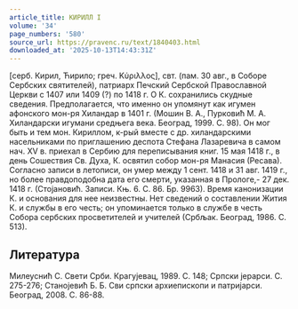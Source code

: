 ```yaml
---
article_title: КИРИЛЛ I
volume: '34'
page_numbers: '580'
source_url: https://pravenc.ru/text/1840403.html
downloaded_at: '2025-10-13T14:43:31Z'
---
```


[серб. Кирил, Ћирило; греч. Κύριλλος], свт. (пам. 30 авг., в Соборе Сербских святителей), патриарх Печский Сербской Православной Церкви с 1407 или 1409 (?) по 1418 г. О К. сохранились скудные сведения. Предполагается, что именно он упомянут как игумен афонского мон-ря Хиландар в 1401 г. (Мошин В. А., Пурковић М. А. Хиландарски игумани средњега века. Београд, 1999. С. 98). Он мог быть и тем мон. Кириллом, к-рый вместе с др. хиландарскими насельниками по приглашению деспота Стефана Лазаревича в самом нач. XV в. приехал в Сербию для переписывания книг. 15 мая 1418 г., в день Сошествия Св. Духа, К. освятил собор мон-ря Манасия (Ресава). Согласно записи в летописи, он умер между 1 сент. 1418 и 31 авг. 1419 г., но более правдоподобна дата его смерти, указанная в Прологе,- 27 дек. 1418 г. (Стоjановић. Записи. Књ. 6. С. 86. Бр. 9963). Время канонизации К. и основания для нее неизвестны. Нет сведений о составлении Жития К. и службы в его честь; он упоминается только в службе в честь Собора сербских просветителей и учителей (Србљак. Београд, 1986. С. 513).

## Литература

Милеуснић С. Свети Срби. Крагуjевац, 1989. С. 148; Српски jерарси. С. 275-276; Станоjевић Б. Б. Сви српски архиепископи и патриjарси. Београд, 2008. С. 86-88.
